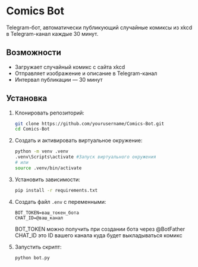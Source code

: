 # Comics Bot

Telegram-бот, автоматически публикующий случайные комиксы из xkcd в Telegram-канал каждые 30 минут.

## Возможности

- Загружает случайный комикс с сайта xkcd
- Отправляет изображение и описание в Telegram-канал
- Интервал публикации — 30 минут


## Установка

1. Клонировать репозиторий:

   ```bash
   git clone https://github.com/yourusername/Comics-Bot.git
   cd Comics-Bot
   ```

2. Создать и активировать виртуальное окружение:

   ```bash
   python -m venv .venv
   .venv\Scripts\activate #Запуск виртуального окружения
   # или
   source .venv/bin/activate  
   ```

3. Установить зависимости:

   ```bash
   pip install -r requirements.txt
   ```

4. Создать файл `.env` с переменными:

   ```env
   BOT_TOKEN=ваш_токен_бота
   CHAT_ID=@ваш_канал
   ```

   BOT_TOKEN можно получить при создании бота через @BotFather
   CHAT_ID это ID вашего канала куда будет выкладываться комикс


5. Запустить скрипт:

   ```bash
   python bot.py
   ```
